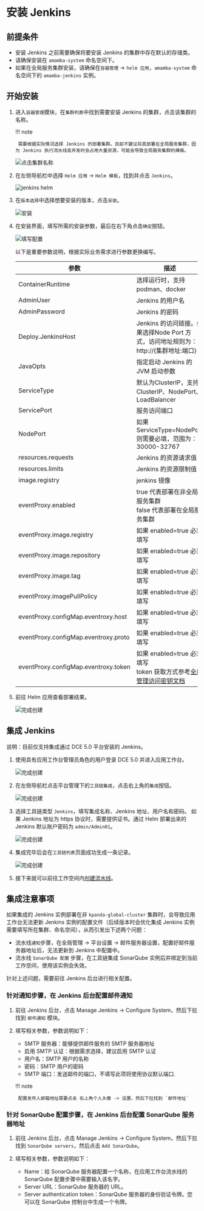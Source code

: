 # 安装 Jenkins

## 前提条件

- 安装 Jenkins 之前需要确保将要安装 Jenkins 的集群中存在默认的存储类。
- 请确保安装在 `amamba-system` 命名空间下。
- 如果在全局服务集群安装，请确保在`容器管理` -> `helm 应用`，`amamba-system` 命名空间下的 `amamba-jenkins` 实例。

## 开始安装

1. 进入`容器管理`模块，在`集群列表`中找到需要安装 Jenkins 的集群，点击该集群的名称。

    !!! note

        需要根据实际情况选择 Jenkins 的部署集群。目前不建议将其部署在全局服务集群，因为 Jenkins 执行流水线高并发时会占用大量资源，可能会导致全局服务集群的瘫痪。

    ![点击集群名称](https://docs.daocloud.io/daocloud-docs-images/docs/zh/docs/amamba/images/install-jenkins11.png)

2. 在左侧导航栏中选择 `Helm 应用` -> `Helm 模板`，找到并点击 `Jenkins`。

    ![jenkins helm](https://docs.daocloud.io/daocloud-docs-images/docs/amamba/images/install-jenkins12.png)

3. 在`版本选择`中选择想要安装的版本，点击`安装`。

    ![安装](https://docs.daocloud.io/daocloud-docs-images/docs/amamba/images/install-jenkins13.png)

4. 在安装界面，填写所需的安装参数，最后在右下角点击`确定`按钮。

    ![填写配置](https://docs.daocloud.io/daocloud-docs-images/docs/amamba/images/install-jenkins14.png)

    以下是重要参数说明，根据实际业务需求进行参数更换编写。

    | 参数                                 | 描述                                                         |
    | ------------------------------------ | ------------------------------------------------------------ |
    | ContainerRuntime                     | 选择运行时，支持 podman、docker                                 |
    | AdminUser                            | Jenkins 的用户名                                             |
    | AdminPassword                        | Jenkins 的密码                                               |
    | Deploy.JenkinsHost                   | Jenkins 的访问链接。如果选择Node Port 方式，访问地址规则为：http://{集群地址:端口} |
    | JavaOpts                             | 指定启动 Jenkins 的 JVM 启动参数                             |
    | ServiceType                          | 默认为ClusterIP，支持ClusterIP、NodePort、LoadBalancer       |
    | ServicePort                          | 服务访问端口                                                 |
    | NodePort                             | 如果 ServiceType=NodePort 则需要必填，范围为：30000-32767    |
    | resources.requests                   | Jenkins 的资源请求值                                         |
    | resources.limits                     | Jenkins 的资源限制值                                         |
    | image.registry                       | jenkins 镜像                                                 |
    | eventProxy.enabled                   | true 代表部署在非全局服务集群<br />false 代表部署在全局服务集群 |
    | eventProxy.image.registry            | 如果 enabled=true 必须填写                                   |
    | eventProxy.image.repository          | 如果 enabled=true 必须填写                                   |
    | eventProxy.image.tag                 | 如果 enabled=true 必须填写                                   |
    | eventProxy.imagePullPolicy           | 如果 enabled=true 必须填写                                   |
    | eventProxy.configMap.eventroxy.host  | 如果 enabled=true 必须填写                                   |
    | eventProxy.configMap.eventroxy.proto | 如果 enabled=true 必须填写                                   |
    | eventProxy.configMap.eventroxy.token | 如果 enabled=true 必须填写<br />token 获取方式参考[全局管理访问密钥文档](../../../ghippo/user-guide/personal-center/accesstoken.md) |

5. 前往 Helm 应用查看部署结果。

    ![完成创建](https://docs.daocloud.io/daocloud-docs-images/docs/amamba/images/install-jenkins15.png)

## 集成 Jenkins

说明：目前仅支持集成通过 DCE 5.0 平台安装的 Jenkins。

1. 使用具有应用工作台管理员角色的用户登录 DCE 5.0 并进入应用工作台。

    ![完成创建](https://docs.daocloud.io/daocloud-docs-images/docs/amamba/images/install-jenkins16.png)

2. 在左侧导航栏点击平台管理下的`工具链集成`，点击右上角的`集成`按钮。

    ![完成创建](https://docs.daocloud.io/daocloud-docs-images/docs/amamba/images/install-jenkins17.png)

3. 选择工具链类型 `Jenkins`，填写集成名称、Jenkins 地址、用户名和密码。
   如果 Jenkins 地址为 https 协议时，需要提供证书。通过 Helm 部署出来的 Jenkins 默认账户密码为 `admin/Admin01`。

    ![完成创建](https://docs.daocloud.io/daocloud-docs-images/docs/amamba/images/install-jenkins18.png)

4. 集成完毕后会在`工具链列表`页面成功生成一条记录。

    ![完成创建](https://docs.daocloud.io/daocloud-docs-images/docs/amamba/images/install-jenkins19.png)

5. 接下来就可以前往工作空间内[创建流水线](create/custom.md)。

## 集成注意事项

如果集成的 Jenkins 实例部署在非 `kpanda-global-cluster` 集群时，会导致应用工作台无法更新 Jenkins 实例的配置文件（后续版本时会优化集成 Jenkins 实例需要填写所在集群、命名空间），从而引发出下述两个问题：

- 流水线`通知`步骤，在全局管理 -> 平台设置 -> 邮件服务器设置，配置好邮件服务器地址后，无法更新到 Jenkins 中配置中。
- 流水线 `SonarQube 配置` 步骤，在工具链集成 SonarQube 实例后并绑定到当前工作空间，使用该实例会失效。

针对上述问题，需要前往 Jenkins 后台进行相关配置。

### 针对通知步骤，在 Jenkins 后台配置邮件通知

1. 前往 Jenkins 后台，点击 Manage Jenkins -> Configure System，然后下拉找到 `邮件通知` 模块。

2. 填写相关参数，参数说明如下：

    - SMTP 服务器：能够提供邮件服务的 SMTP 服务器地址
    - 启用 SMTP 认证：根据需求选择，建议启用 SMTP 认证
    - 用户名：SMTP 用户的名称
    - 密码：SMTP 用户的密码
    - SMTP 端口：发送邮件的端口，不填写此项将使用协议默认端口.

    !!! note

        配置发件人邮箱地址需要点击 右上角个人头像 -> 设置，然后下拉找到 `邮件地址`

### 针对 SonarQube 配置步骤，在 Jenkins 后台配置 SonarQube 服务器地址

1. 前往 Jenkins 后台，点击 Manage Jenkins -> Configure System，然后下拉找到 `SonarQube servers`，然后点击 `Add SonarQube`。

2. 填写相关参数，参数说明如下：

    - Name：给 SonarQube 服务器配置一个名称，在应用工作台流水线的 SonarQube 配置步骤中需要输入该名字。
    - Server URL：SonarQube 服务器的 URL。
    - Server authentication token：SonarQube 服务器的身份验证令牌。您可以在 SonarQube 控制台中生成一个令牌。
